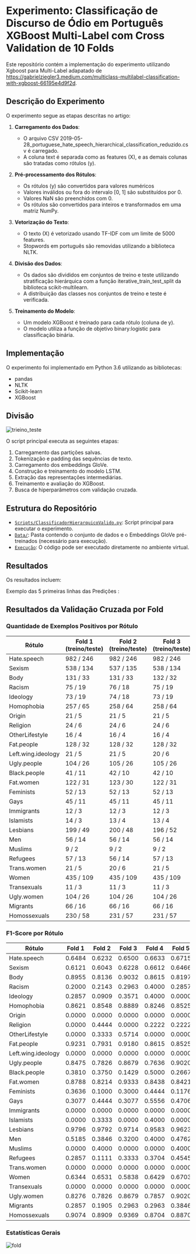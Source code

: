# Experimento: Classificação de Discurso de Ódio em Português XGBoost Multi-Label com Cross Validation de 10 Folds

Este repositório contém a implementação do experimento utilizando Xgboost para Multi-Label adapatado de https://gabrielziegler3.medium.com/multiclass-multilabel-classification-with-xgboost-66195e4d9f2d. 

## Descrição do Experimento
O experimento segue as etapas descritas no artigo:

1. **Carregamento dos Dados**:
   - O arquivo CSV 2019-05-28_portuguese_hate_speech_hierarchical_classification_reduzido.csv é carregado.
   - A coluna text é separada como as features (X), e as demais colunas são tratadas como rótulos (y).

2. **Pré-processamento dos Rótulos**:
     - Os rótulos (y) são convertidos para valores numéricos
     - Valores inválidos ou fora do intervalo [0, 1] são substituídos por 0.
     - Valores NaN são preenchidos com 0.
     - Os rótulos são convertidos para inteiros e transformados em uma matriz NumPy.   

3. **Vetorização do Texto**:
   - O texto (X) é vetorizado usando TF-IDF com um limite de 5000 features.
   - Stopwords em português são removidas utilizando a biblioteca NLTK.
      
4. **Divisão dos Dados**:
   - Os dados são divididos em conjuntos de treino e teste utilizando stratificação hierárquica com a função iterative_train_test_split da biblioteca scikit-multilearn.
   - A distribuição das classes nos conjuntos de treino e teste é verificada.
  
5. **Treinamento do Modelo**:
   - Um modelo XGBoost é treinado para cada rótulo (coluna de y).
   - O modelo utiliza a função de objetivo binary:logistic para classificação binária.
     
## Implementação
O experimento foi implementado em Python 3.6 utilizando as bibliotecas:
- pandas
- NLTK
- Scikit-learn
- XGBoost

## Divisão
![trieino_teste](https://github.com/user-attachments/assets/43ef6433-f974-4f3f-a71b-e1fe0ddece95)


O script principal executa as seguintes etapas:
1. Carregamento das partições salvas.
2. Tokenização e padding das sequências de texto.
3. Carregamento dos embeddings GloVe.
4. Construção e treinamento do modelo LSTM.
5. Extração das representações intermediárias.
6. Treinamento e avaliação do XGBoost.
7. Busca de hiperparâmetros com validação cruzada.

## Estrutura do Repositório
- [`Scripts/ClassificadorHierarquicoValido.py`](https://github.com/Carlosbera7/ClassificadorMultiLabel/blob/main/Script/ClassificadorHierarquicoValido.py): Script principal para executar o experimento.
- [`Data/`](https://github.com/Carlosbera7/ClassificadorMultiLabel/tree/main/Data): Pasta contendo o conjunto de dados e o Embeddings GloVe pré-treinados (necessário para execução).
- [`Execução`](https://musical-space-yodel-9rpvjvw9qr39vw4.github.dev/): O código pode ser executado diretamente no ambiente virtual.

## Resultados
Os resultados incluem:

Exemplo das 5 primeiras linhas das Predições : 
## Resultados da Validação Cruzada por Fold

### Quantidade de Exemplos Positivos por Rótulo
| Rótulo               | Fold 1 (treino/teste) | Fold 2 (treino/teste) | Fold 3 (treino/teste) | Fold 4 (treino/teste) | Fold 5 (treino/teste) |
|----------------------|-----------------------|-----------------------|-----------------------|-----------------------|-----------------------|
| Hate.speech          | 982 / 246            | 982 / 246            | 982 / 246            | 983 / 245            | 983 / 245            |
| Sexism               | 538 / 134            | 537 / 135            | 538 / 134            | 539 / 133            | 536 / 136            |
| Body                 | 131 / 33             | 131 / 33             | 132 / 32             | 131 / 33             | 131 / 33             |
| Racism               | 75 / 19              | 76 / 18              | 75 / 19              | 75 / 19              | 75 / 19              |
| Ideology             | 73 / 19              | 74 / 18              | 73 / 19              | 74 / 18              | 74 / 18              |
| Homophobia           | 257 / 65             | 258 / 64             | 258 / 64             | 257 / 65             | 258 / 64             |
| Origin               | 21 / 5               | 21 / 5               | 21 / 5               | 20 / 6               | 21 / 5               |
| Religion             | 24 / 6               | 24 / 6               | 24 / 6               | 24 / 6               | 24 / 6               |
| OtherLifestyle       | 16 / 4               | 16 / 4               | 16 / 4               | 16 / 4               | 16 / 4               |
| Fat.people           | 128 / 32             | 128 / 32             | 128 / 32             | 128 / 32             | 128 / 32             |
| Left.wing.ideology   | 21 / 5               | 21 / 5               | 20 / 6               | 21 / 5               | 21 / 5               |
| Ugly.people          | 104 / 26             | 105 / 26             | 105 / 26             | 105 / 26             | 105 / 26             |
| Black.people         | 41 / 11              | 42 / 10              | 42 / 10              | 42 / 10              | 41 / 11              |
| Fat.women            | 122 / 31             | 123 / 30             | 122 / 31             | 122 / 31             | 123 / 30             |
| Feminists            | 52 / 13              | 52 / 13              | 52 / 13              | 52 / 13              | 52 / 13              |
| Gays                 | 45 / 11              | 45 / 11              | 45 / 11              | 45 / 11              | 44 / 12              |
| Immigrants           | 12 / 3               | 12 / 3               | 12 / 3               | 12 / 3               | 12 / 3               |
| Islamists            | 14 / 3               | 13 / 4               | 13 / 4               | 14 / 3               | 14 / 3               |
| Lesbians             | 199 / 49             | 200 / 48             | 196 / 52             | 200 / 48             | 197 / 51             |
| Men                  | 56 / 14              | 56 / 14              | 56 / 14              | 56 / 14              | 56 / 14              |
| Muslims              | 9 / 2                | 9 / 2                | 9 / 2                | 8 / 3                | 9 / 2                |
| Refugees             | 57 / 13              | 56 / 14              | 57 / 13              | 54 / 16              | 56 / 14              |
| Trans.women          | 21 / 5               | 20 / 6               | 21 / 5               | 21 / 5               | 21 / 5               |
| Women                | 435 / 109            | 435 / 109            | 435 / 109            | 435 / 109            | 436 / 108            |
| Transexuals          | 11 / 3               | 11 / 3               | 11 / 3               | 12 / 2               | 11 / 3               |
| Ugly.women           | 104 / 26             | 104 / 26             | 104 / 26             | 104 / 26             | 104 / 26             |
| Migrants             | 66 / 16              | 66 / 16              | 66 / 16              | 65 / 17              | 65 / 17              |
| Homossexuals         | 230 / 58             | 231 / 57             | 231 / 57             | 230 / 58             | 230 / 58             |

### F1-Score por Rótulo
| Rótulo               | Fold 1 | Fold 2 | Fold 3 | Fold 4 | Fold 5 |
|----------------------|--------|--------|--------|--------|--------|
| Hate.speech          | 0.6484 | 0.6232 | 0.6500 | 0.6633 | 0.6715 |
| Sexism               | 0.6121 | 0.6043 | 0.6228 | 0.6612 | 0.6466 |
| Body                 | 0.8955 | 0.8136 | 0.9032 | 0.8615 | 0.8197 |
| Racism               | 0.2000 | 0.2143 | 0.2963 | 0.4000 | 0.2857 |
| Ideology             | 0.2857 | 0.0909 | 0.3571 | 0.4000 | 0.0000 |
| Homophobia           | 0.8621 | 0.8548 | 0.8889 | 0.8246 | 0.8525 |
| Origin               | 0.0000 | 0.0000 | 0.0000 | 0.0000 | 0.0000 |
| Religion             | 0.0000 | 0.4444 | 0.0000 | 0.2222 | 0.2222 |
| OtherLifestyle       | 0.0000 | 0.3333 | 0.5714 | 0.0000 | 0.0000 |
| Fat.people           | 0.9231 | 0.7931 | 0.9180 | 0.8615 | 0.8525 |
| Left.wing.ideology   | 0.0000 | 0.0000 | 0.0000 | 0.0000 | 0.0000 |
| Ugly.people          | 0.8475 | 0.7826 | 0.8679 | 0.7636 | 0.9020 |
| Black.people         | 0.3810 | 0.3750 | 0.1429 | 0.5000 | 0.2667 |
| Fat.women            | 0.8788 | 0.8214 | 0.9333 | 0.8438 | 0.8421 |
| Feminists            | 0.3636 | 0.1000 | 0.3000 | 0.4444 | 0.1176 |
| Gays                 | 0.3077 | 0.4444 | 0.3077 | 0.5556 | 0.4706 |
| Immigrants           | 0.0000 | 0.0000 | 0.0000 | 0.0000 | 0.0000 |
| Islamists            | 0.0000 | 0.3333 | 0.0000 | 0.4000 | 0.0000 |
| Lesbians             | 0.9796 | 0.9792 | 0.9714 | 0.9583 | 0.9623 |
| Men                  | 0.5185 | 0.3846 | 0.3200 | 0.4000 | 0.4762 |
| Muslims              | 0.0000 | 0.4000 | 0.0000 | 0.0000 | 0.4000 |
| Refugees             | 0.2857 | 0.1111 | 0.3333 | 0.3704 | 0.4545 |
| Trans.women          | 0.0000 | 0.0000 | 0.0000 | 0.0000 | 0.0000 |
| Women                | 0.6344 | 0.6531 | 0.5838 | 0.6429 | 0.6703 |
| Transexuals          | 0.0000 | 0.0000 | 0.0000 | 0.0000 | 0.0000 |
| Ugly.women           | 0.8276 | 0.7826 | 0.8679 | 0.7857 | 0.9020 |
| Migrants             | 0.2857 | 0.1905 | 0.2963 | 0.2963 | 0.3846 |
| Homossexuals         | 0.9074 | 0.8909 | 0.9369 | 0.8704 | 0.8870 |

### Estatísticas Gerais
![fold](https://github.com/user-attachments/assets/ef44e85f-b3ef-4032-8d80-a98bff89c77c)








